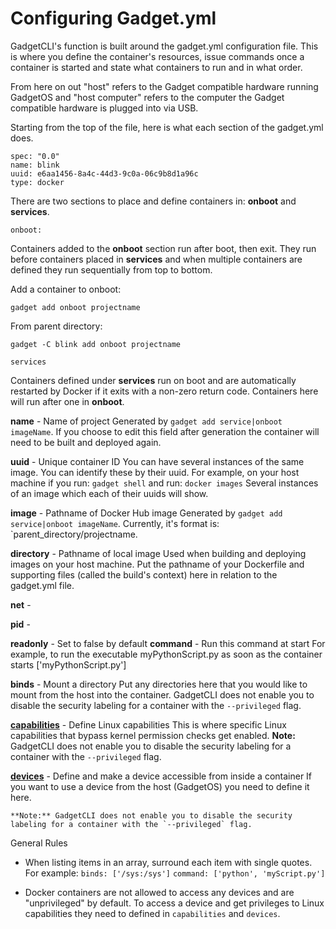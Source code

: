 # Configuring Gadget.yml

GadgetCLI's function is built around the gadget.yml configuration file. This is where you define the container's resources, issue commands once a container is started and state what containers to run and in what order. 

From here on out "host" refers to the Gadget compatible hardware running GadgetOS and "host computer" refers to the computer the Gadget compatible hardware is plugged into via USB.

Starting from the top of the file, here is what each section of the gadget.yml does. 

```
spec: "0.0"
name: blink
uuid: e6aa1456-8a4c-44d3-9c0a-06c9b8d1a96c
type: docker
```

There are two sections to place and define containers in: **onboot** and **services**. 

```
onboot:
```

Containers added to the **onboot** section run after boot, then exit. They run before containers placed in **services** and when multiple containers are defined they run sequentially from top to bottom. 

Add a container to onboot:

`gadget add onboot projectname`
	
From parent directory:
	
`gadget -C blink add onboot projectname`

```
services
```

Containers defined under **services** run on boot and are automatically restarted by Docker if it exits with a non-zero return code. Containers here will run after one in **onboot**.

**name** - Name of project
	Generated by `gadget add service|onboot imageName`. If you choose to edit this field after generation the container will need to be built and deployed again.
	
**uuid** - Unique container ID
	You can have several instances of the same image. You can identify these by their uuid. For example, on your host machine if you run: 
	`gadget shell`
	and run:
	`docker images`
	Several instances of an image which each of their uuids will show.
	
**image** - Pathname of Docker Hub image
	Generated by `gadget add service|onboot imageName`. Currently, it's format is: `parent_directory/projectname. 
	
**directory** - Pathname of local image
	Used when building and deploying images on your host machine. Put the pathname of your Dockerfile and supporting files (called the build's context) here in relation to the gadget.yml file.
	
**net** - 

**pid** - 

**readonly** - Set to false by default
**command** - Run this command at start
	For example, to run the executable myPythonScript.py as soon as the container starts ['myPythonScript.py'] 
	
**binds** - Mount a directory 
	Put any directories here that you would like to mount from the host into the container. 
	GadgetCLI does not enable you to disable the security labeling for a container with the `--privileged` flag.

**[capabilities](http://man7.org/linux/man-pages/man7/capabilities.7.html)** - Define Linux capabilities
	This is where specific Linux capabilities that bypass kernel permission checks get enabled.
	**Note:** GadgetCLI does not enable you to disable the security labeling for a container with the `--privileged` flag. 

**[devices](https://docs.docker.com/engine/reference/run/#runtime-privilege-and-linux-capabilities)** - Define and make a device accessible from inside a container
	If you want to use a device from the host (GadgetOS) you need to define it here. 

	**Note:** GadgetCLI does not enable you to disable the security labeling for a container with the `--privileged` flag.

General Rules

* When listing items in an array, surround each item with single quotes. For example:
	`binds: ['/sys:/sys']`
	`command: ['python', 'myScript.py']`
	
* Docker containers are not allowed to access any devices and are "unprivileged" by default. To access a device and get privileges to Linux capabilities they need to defined in `capabilities` and `devices`. 




